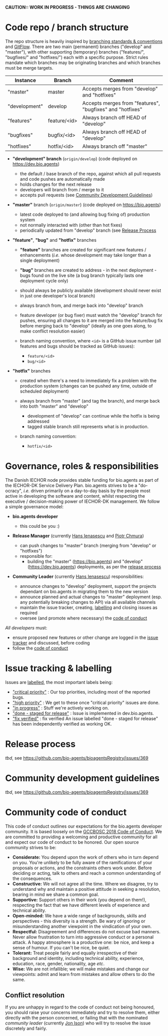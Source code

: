 **CAUTION:: WORK IN PROGRESS - THINGS ARE CHANGING**


# Code repo / branch structure
The repo structure is heavily inspired by [branching standards & conventions](https://gist.github.com/digitaljhelms/4287848) and [GitFlow](https://datasift.github.io/gitflow/IntroducingGitFlow.html).  There are two main (permanent) branches ("develop" and "master"), with other supporting (temporary) branches ("features/<id>", "bugfixes/<id>" and "hotfixes/<id>") each with a specific purpose. Strict rules mandate which branches may be originating branches and which branches must be merge targets.


Instance     | Branch         | Comment
-----------  | ------         | -------
"master"     | master         | Accepts merges from "develop" and "hotfixes"
"development"        | develop         | Accepts merges from "features", "bugfixes" and "hotfixes"
"features"   | feature/\<id\> | Always branch off HEAD of "develop"
"bugfixes"   | bugfix/\<id\>  | Always branch off HEAD of "develop"
"hotfixes"   | hotfix/\<id\>  | Always branch off "master"


- **"development" branch** (`origin/develop`) (code deployed on https://dev.bio.agents) 
  - the default / base branch of the repo, against which all pull requests and code pushes are automatically made
  - holds changes for the next release
  - developers will branch from / merge to it
  - accepts pull requests (see [Community Development Guidelines](https://github.com/bio-agents/bioagentsRegistry/blob/master/contribution.md#community-development-guidelines))

- **"master"** branch (`origin/master`) (code deployed on https://bio.agents) 
  - latest code deployed to (and allowing bug fixing of) production system
  - not normally interacted with (other than hot fixes)
  - periodically updated from "develop" branch (see [Release Process](https://github.com/bio-agents/bioagentsRegistry/blob/master/contribution.md#release-process)
- **"feature"**, **"bug"** and **"hotfix"** branches
  - **"feature"** branches are created for significant new features / enhancements (*i.e.* whose development may take longer than a single deployment) 
  - **"bug"** branches are created to address - in the next deployment - bugs found on the live site (a bug branch typically lasts one deployment cycle only)
  - should always be publicly available (development should never exist in just one developer's local branch)
  - always branch from, and merge back into "develop" branch
  - feature developer (or bug fixer) must watch the "develop" branch for pushes, ensuring all changes to it are merged into the feature/bug fix before merging back to "develop" (ideally as one goes along, to make conflict resolution easier)
  - branch naming convention, where `<id>` is a GitHub issue number (all features and bugs should be tracked as GitHub issues):

    - `feature/<id>`
    - `bug/<id>`

- **"hotfix"** branches
  - created when there's a need to immediately fix a problem with the production system (changes can be pushed any time, outside of scheduled deployment)
  - always branch from "master" (and tag the branch), and merge back into both "master" and "develop"

    - development of "develop" can continue while the hotfix is being addressed
    - tagged stable branch still represents what is in production.
    
  - branch naming convention:

    - `hotfix/<id>`

# Governance, roles & responsibilities
The Danish IECHOR node provides stable funding for bio.agents as part of the IECHOR-DK Service Delivery Plan.  bio.agents strives to be a "do-ocracy", *i.e.* driven primarily on a day-to-day basis by the people most active in developing the software and content, whilst respecting the executive / decision-making power of IECHOR-DK management.  We follow a simple governance model:

- **bio.agents developer**
  - this could be you :)

- **Release Manager** (currently [Hans Ienasescu](mailto:hans@bio.agents) and [Piotr Chmura](mailto:piotr.chmura@cpr.ku.dk))

  - can push changes to "master" branch (merging from "develop" or "hotfixes")
  - responsible for:
    - building the "master" (https://bio.agents) and "develop" (https://dev.bio.agents) deployments, as per the [release process](https://github.com/bio-agents/bioagentsRegistry/blob/master/contribution.md#release-process)


- **Community Leader** (currently [Hans Ienasescu](mailto:hans@bio.agents)) responsibilities:

  - announce changes to "develop" deployment, support the projects dependant on bio.agents in migrating them to the new version
  - announce planned and actual changes to "master" deployment (esp. any potentially breaking changes to API) via all available channels
  - maintain the issue tracker, creating, [labelling](https://github.com/bio-agents/bioagentsRegistry/blob/master/contribution.md#issue-tracking--labelling) and closing issues as required
  - oversee (and promote where necessary) the [code of conduct](https://github.com/bio-agents/bioagentsRegistry/blob/master/contribution.md#community-code-of-conduct) 

*All developers* must:

  - ensure proposed new features or other change are logged in the [issue tracker](https://github.com/bio-agents/bioagentsregistry/issues) and discussed, before coding
  - follow the [code of conduct](https://github.com/bio-agents/bioagentsRegistry/blob/master/contribution.md#community-code-of-conduct)  


# Issue tracking & labelling
Issues are [labelled](https://github.com/bio-agents/bioagentsregistry/labels), the most important labels being:
- ["critical priority"](https://github.com/bio-agents/bioagentsRegistry/labels/critical%20priority) : Our top priorities, including most of the reported bugs.
- ["high priority"](https://github.com/bio-agents/bioagentsRegistry/labels/high%20priority) : We get to these once "critical priority" issues are done.
- ["in progress"](https://github.com/bio-agents/bioagentsRegistry/labels/in%20progress) : Stuff we're actively working on.
- ["done - staged for release"](https://github.com/bio-agents/bioagentsRegistry/labels/done%20-%20staged%20for%20release) : Issue is implemented in dev.bio.agents.
- ["fix verified"](https://github.com/bio-agents/bioagentsRegistry/labels/fix%20verified) : fix verified An issue labelled "done - staged for release" has been independently verified as working OK.


# Release process
*tbd*, see https://github.com/bio-agents/bioagentsRegistry/issues/369


# Community development guidelines 
*tbd*, see https://github.com/bio-agents/bioagentsRegistry/issues/369



# Community code of conduct

This code of conduct outlines our expectations for the bio.agents developer community.  It is based loosely on the [GCCBOSC 2018 Code of Conduct](https://galaxyproject.org/events/gccbosc2018/code-of-conduct/#gccbosc-2018-code-of-conduct).  We are committed to providing a welcoming and productive community for all and expect our code of conduct to be honored.  Our open source community strives to be:

- **Considerate:** You depend upon the work of others who in turn depend on you.  You're unlikely to be fully aware of the ramifications of your proposals or actions, and the constraints others work under.  Before deciding or acting, talk to others and reach a common understanding of the consequences. 
- **Constructive:** We will not agree all the time.  Where we disagree, try to understand why and maintain a positive attitude in seeking a resolution, bearing in mind we share a common goal.
- **Supportive:**  Support others in their work (you depend on them!), respecting the fact that we have different levels of experience and technical ability.
- **Open-minded:** We have a wide range of backgrounds, skills and perspectives -  this diversity is a strength.  Be wary of ignoring or misunderstanding another viewpoint in the vindication of your own.
- **Respectful:** Disagreement and differences do not excuse bad manners. Never allow frustration to turn into aggressive conduct or a personal attack.  A happy atmosphere is a productive one:  be nice, and keep a sense of humour.  If you can't be nice, be quiet.
- **Tolerant:**  Treat people fairly and equally irrespective of their background and identity, including technical ability, experience, education, race, gender, nationality, age *etc*.
- **Wise:** We are not infallible; we will make mistakes and change our viewpoints: admit and learn from mistakes and allow others to do the same.  

## Conflict resolution
If you are unhappy in regard to the code of conduct not being honoured, you should raise your concerns immediately and try to resolve them, either directly with the person concerned, or failing that with the nominated *community leader* (currently [Jon Ison](mailto:jison@bioinformatics.dtu.dk)) who will try to resolve the issue discretely and fairly. 
